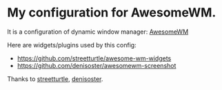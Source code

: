 # My configuration for AwesomeWM.
It is a configuration of dynamic window manager: [AwesomeWM](https://github.com/awesomeWM/awesome)

Here are widgets/plugins used by this config:
- https://github.com/streetturtle/awesome-wm-widgets
- https://github.com/denisoster/awesomewm-screenshot

Thanks to [streetturtle](https://github.com/streetturtle), [denisoster](https://github.com/denisoster).
